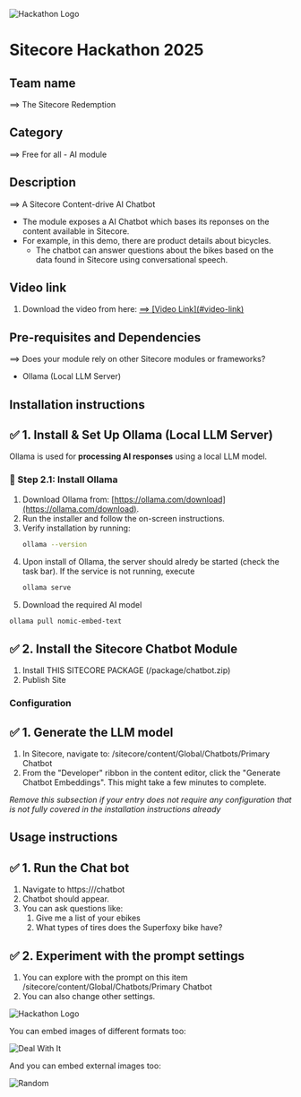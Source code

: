 ![Hackathon Logo](docs/images/hackathon.png?raw=true "Hackathon Logo")
# Sitecore Hackathon 2025

## Team name
⟹ The Sitecore Redemption


## Category
⟹ Free for all - AI module

## Description
⟹ A Sitecore Content-drive AI Chatbot

  - The module exposes a AI Chatbot which bases its reponses on the content available in Sitecore.
  - For example, in this demo, there are product details about bicycles.
    - The chatbot can answer questions about the bikes based on the data found in Sitecore using conversational speech.


## Video link
1. Download the video from here:
[
⟹ \[Video Link\](#video-link)](https://drive.google.com/drive/folders/1wZUTXm2VU7NWygWbn5YXMwTBXPwx0diX?usp=sharing)

## Pre-requisites and Dependencies

⟹ Does your module rely on other Sitecore modules or frameworks?

- Ollama (Local LLM Server) 



## Installation instructions


## ✅ 1. Install & Set Up Ollama (Local LLM Server)

Ollama is used for **processing AI responses** using a local LLM model.

### 🔹 Step 2.1: Install Ollama

1. Download Ollama from: [https://ollama.com/download](https://ollama.com/download).
2. Run the installer and follow the on-screen instructions.
3. Verify installation by running:
   ```sh
   ollama --version

4. Upon install of Ollama, the server should alredy be started (check the task bar).  If the service is not running, execute
   ```sh
   ollama serve

5.  Download the required AI model
   ```sh
   ollama pull nomic-embed-text
```
## ✅ 2. Install the Sitecore Chatbot Module

1. Install THIS SITECORE PACKAGE (/package/chatbot.zip) 
2. Publish Site


### Configuration

## ✅ 1. Generate the LLM model
1. In Sitecore, navigate to: /sitecore/content/Global/Chatbots/Primary Chatbot
2. From the "Developer" ribbon in the content editor, click the "Generate Chatbot Embeddings". This might take a few minutes to complete.


_Remove this subsection if your entry does not require any configuration that is not fully covered in the installation instructions already_

## Usage instructions

## ✅ 1. Run the Chat bot
1. Navigate to https://<yourlocalhost>/chatbot
2. Chatbot should appear.
3. You can ask questions like:
    1. Give me a list of your ebikes
    2. What types of tires does the Superfoxy bike have?


## ✅ 2. Experiment with the prompt settings
1. You can explore with the prompt on this item /sitecore/content/Global/Chatbots/Primary Chatbot 
2. You can also change other settings.


![Hackathon Logo](docs/images/hackathon.png?raw=true "Hackathon Logo")

You can embed images of different formats too:

![Deal With It](docs/images/deal-with-it.gif?raw=true "Deal With It")

And you can embed external images too:

![Random](https://thiscatdoesnotexist.com/)



